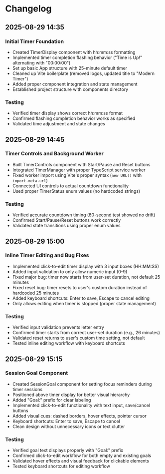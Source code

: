 # Changelog

## 2025-08-29 14:35

### Initial Timer Foundation
- Created TimerDisplay component with hh:mm:ss formatting
- Implemented timer completion flashing behavior ("Time is Up!" alternating with "00:00:00")
- Set up basic App structure with 25-minute default timer
- Cleaned up Vite boilerplate (removed logos, updated title to "Modern Timer")
- Added proper component integration and state management
- Established project structure with components directory

### Testing
- Verified timer display shows correct hh:mm:ss format
- Confirmed flashing completion behavior works as specified
- Validated time adjustment and state changes

## 2025-08-29 14:45

### Timer Controls and Background Worker
- Built TimerControls component with Start/Pause and Reset buttons
- Integrated TimerManager with proper TypeScript service worker
- Fixed worker import using Vite's proper syntax (`new URL()` with `import.meta.url`)
- Connected UI controls to actual countdown functionality
- Used proper TimerStatus enum values (no hardcoded strings)

### Testing
- Verified accurate countdown timing (60-second test showed no drift)
- Confirmed Start/Pause/Reset buttons work correctly
- Validated state transitions using proper enum values

## 2025-08-29 15:00

### Inline Timer Editing and Bug Fixes
- Implemented click-to-edit timer display with 3 input boxes (HH:MM:SS)
- Added input validation to only allow numeric input (0-9)
- Fixed major bug: timer now starts from user-set duration, not default 25 minutes
- Fixed reset bug: timer resets to user's custom duration instead of hardcoded 25 minutes
- Added keyboard shortcuts: Enter to save, Escape to cancel editing
- Only allows editing when timer is stopped (proper state management)

### Testing
- Verified input validation prevents letter entry
- Confirmed timer starts from correct user-set duration (e.g., 26 minutes)
- Validated reset returns to user's custom time setting, not default
- Tested inline editing workflow with keyboard shortcuts

## 2025-08-29 15:15

### Session Goal Component
- Created SessionGoal component for setting focus reminders during timer sessions
- Positioned above timer display for better visual hierarchy
- Added "Goal:" prefix for clear labeling
- Implemented click-to-edit functionality with text input, save/cancel buttons
- Added visual cues: dashed borders, hover effects, pointer cursor
- Keyboard shortcuts: Enter to save, Escape to cancel
- Clean design without unnecessary icons or text clutter

### Testing
- Verified goal text displays properly with "Goal:" prefix
- Confirmed click-to-edit workflow for both empty and existing goals
- Validated hover effects and visual feedback for clickable elements
- Tested keyboard shortcuts for editing workflow